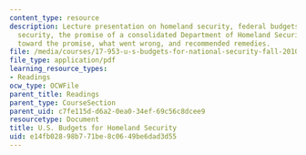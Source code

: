 ```yaml
---
content_type: resource
description: Lecture presentation on homeland security, federal budgets for homeland
  security, the promise of a consolidated Department of Homeland Security (DHS), progress
  toward the promise, what went wrong, and recommended remedies.
file: /media/courses/17-953-u-s-budgets-for-national-security-fall-2010/e14fb02898b771be8c0649be6dad3d55_MIT17_953F10_HomelandSecur.pdf
file_type: application/pdf
learning_resource_types:
- Readings
ocw_type: OCWFile
parent_title: Readings
parent_type: CourseSection
parent_uid: c7fe115d-d6a2-0ea0-34ef-69c56c8dcee9
resourcetype: Document
title: U.S. Budgets for Homeland Security
uid: e14fb028-98b7-71be-8c06-49be6dad3d55
---
```

